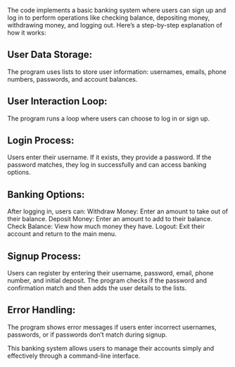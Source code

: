 The code implements a basic banking system where users can sign up and log in to perform operations like checking balance, depositing money, withdrawing money, and logging out. Here’s a step-by-step explanation of how it works:

User Data Storage:
-------------------
The program uses lists to store user information: usernames, emails, phone numbers, passwords, and account balances.

User Interaction Loop:
----------------------
The program runs a loop where users can choose to log in or sign up.

Login Process:
---------------
Users enter their username. If it exists, they provide a password.
If the password matches, they log in successfully and can access banking options.

Banking Options:
----------------
After logging in, users can:
Withdraw Money: Enter an amount to take out of their balance.
Deposit Money: Enter an amount to add to their balance.
Check Balance: View how much money they have.
Logout: Exit their account and return to the main menu.

Signup Process:
---------------
Users can register by entering their username, password, email, phone number, and initial deposit.
The program checks if the password and confirmation match and then adds the user details to the lists.

Error Handling:
---------------
The program shows error messages if users enter incorrect usernames, passwords, or if passwords don’t match during signup.

This banking system allows users to manage their accounts simply and effectively through a command-line interface.
